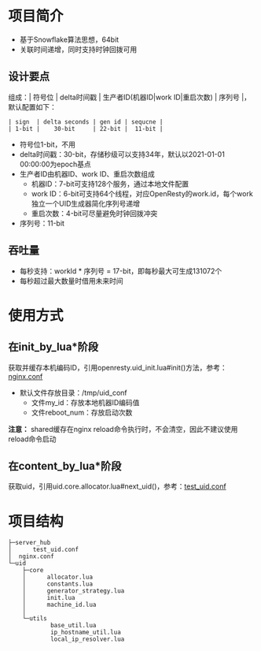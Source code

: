 # 项目简介

- 基于Snowflake算法思想，64bit
- 关联时间递增，同时支持时钟回拨可用


## 设计要点

组成：| 符号位 | delta时间戳 | 生产者ID(机器ID|work ID|重启次数) | 序列号 |，默认配置如下：
```text
| sign  | delta seconds | gen id | sequcne |
| 1-bit |    30-bit     | 22-bit |  11-bit |
```
- 符号位1-bit，不用
- delta时间戳：30-bit，存储秒级可以支持34年，默认以2021-01-01 00:00:00为epoch基点
- 生产者ID由机器ID、work ID、重启次数组成
  - 机器ID：7-bit可支持128个服务，通过本地文件配置
  - work ID：6-bit可支持64个线程，对应OpenResty的work.id，每个work独立一个UID生成器简化序列号递增
  - 重启次数：4-bit可尽量避免时钟回拨冲突
- 序列号：11-bit

## 吞吐量

- 每秒支持：workId * 序列号 = 17-bit，即每秒最大可生成131072个
- 每秒超过最大数量时借用未来时间

# 使用方式

## 在init_by_lua*阶段
获取并缓存本机编码ID，引用openresty.uid_init.lua#init()方法，参考：[nginx.conf](https://github.com/NaraLuwan/openresty-uid/blob/master/nginx.conf)
- 默认文件存放目录：/tmp/uid_conf
  - 文件my_id：存放本地机器ID编码值
  - 文件reboot_num：存放启动次数

**注意：** shared缓存在nginx reload命令执行时，不会清空，因此不建议使用reload命令启动

## 在content_by_lua*阶段
获取uid，引用uid.core.allocator.lua#next_uid()，参考：[test_uid.conf](https://github.com/NaraLuwan/openresty-uid/blob/master/server_hub/test_uid.conf)


# 项目结构
```text
├─server_hub
│      test_uid.conf
│  nginx.conf
└─uid
    ├─core
    │      allocator.lua
    │      constants.lua
    │      generator_strategy.lua
    │      init.lua
    │      machine_id.lua
    │
    └─utils
            base_util.lua
            ip_hostname_util.lua
            local_ip_resolver.lua
```

